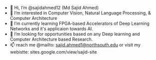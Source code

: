 - 👋 Hi, I’m @sajidahmed12 (Md Sajid Ahmed)
- 👀 I’m interested in Computer Vision, Natural Language Processing, & Computer Architecture
- 🌱 I’m currently learning FPGA-based Accelerators of Deep Learning Networks and it's applicaion towards AI.
- 💞️ I’m looking for opportunities based on any Deep learning and Computer Architecture based Research. 
- 📫 reach me @mailto: sajid.ahmed1@northsouth.edu or visit my webistte: sites.google.com/view/sajid-site

<!---
sajidahmed12/sajidahmed12 is a ✨ special ✨ repository because its `README.md` (this file) appears on your GitHub profile.
You can click the Preview link to take a look at your changes.
--->
